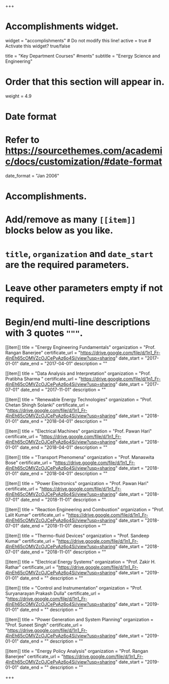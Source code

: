 +++
# Accomplishments widget.
widget = "accomplishments"  # Do not modify this line!
active = true  # Activate this widget? true/false

title = "Key Department Courses"
#&shy;ments"
subtitle = "Energy Science and Engineering"

# Order that this section will appear in.
weight = 4.9

# Date format
#   Refer to https://sourcethemes.com/academic/docs/customization/#date-format
date_format = "Jan 2006"

# Accomplishments.
#   Add/remove as many `[[item]]` blocks below as you like.
#   `title`, `organization` and `date_start` are the required parameters.
#   Leave other parameters empty if not required.
#   Begin/end multi-line descriptions with 3 quotes `"""`.

[[item]]
  title = "Energy Engineering Fundamentals"
  organization = "Prof. Rangan Banerjee"
  certificate_url = "https://drive.google.com/file/d/1n1_Fr-4InEh65cOMVZcOJCePvAz6o4Si/view?usp=sharing"
  date_start = "2017-01-01"
  date_end = "2017-04-01"
  description = ""

[[item]]
  title = "Data Analysis and Interpretation"
  organization = "Prof. Pratibha Sharma "
  certificate_url = "https://drive.google.com/file/d/1n1_Fr-4InEh65cOMVZcOJCePvAz6o4Si/view?usp=sharing"
  date_start = "2017-07-01"
  date_end = "2017-11-01"
  description = ""
  
[[item]]
  title = "Renewable Energy Technologies"
  organization = "Prof. Chetan Shingh Solanki"
  certificate_url = "https://drive.google.com/file/d/1n1_Fr-4InEh65cOMVZcOJCePvAz6o4Si/view?usp=sharing"
  date_start = "2018-01-01"
  date_end = "2018-04-01"
  description = ""
  
[[item]]
  title = "Electrical Machines"
  organization = "Prof. Pawan Hari"
  certificate_url = "https://drive.google.com/file/d/1n1_Fr-4InEh65cOMVZcOJCePvAz6o4Si/view?usp=sharing"
  date_start = "2018-01-01"
  date_end = "2018-04-01"
  description = ""

[[item]]
  title = "Transport Phenomena"
  organization = "Prof. Manaswita Bose"
  certificate_url = "https://drive.google.com/file/d/1n1_Fr-4InEh65cOMVZcOJCePvAz6o4Si/view?usp=sharing"
  date_start = "2018-01-01"
  date_end = "2018-04-01"
  description = ""

[[item]]
  title = "Power Electronics"
  organization = "Prof. Pawan Hari"
  certificate_url = "https://drive.google.com/file/d/1n1_Fr-4InEh65cOMVZcOJCePvAz6o4Si/view?usp=sharing"
  date_start = "2018-07-01"
  date_end = "2018-11-01"
  description = ""

[[item]]
  title = "Reaction Engineering and Combustion"
  organization = "Prof. Lalit Kumar"
  certificate_url = "https://drive.google.com/file/d/1n1_Fr-4InEh65cOMVZcOJCePvAz6o4Si/view?usp=sharing"
  date_start = "2018-07-01"
  date_end = "2018-11-01"
  description = ""

[[item]]
  title = "Thermo-fluid Devices"
  organization = "Prof. Sandeep Kumar"
   certificate_url = "https://drive.google.com/file/d/1n1_Fr-4InEh65cOMVZcOJCePvAz6o4Si/view?usp=sharing"
  date_start = "2018-07-01"
  date_end = "2018-11-01"
  description = ""

[[item]]
  title = "Electrical Energy Systems"
  organization = "Prof. Zakir H. Rathar"
  certificate_url = "https://drive.google.com/file/d/1n1_Fr-4InEh65cOMVZcOJCePvAz6o4Si/view?usp=sharing"
  date_start = "2019-01-01"
  date_end = ""
  description = ""

[[item]]
  title = "Control and Instrumentation"
  organization = "Prof. Suryanarayan Prakash Dulla"
  certificate_url = "https://drive.google.com/file/d/1n1_Fr-4InEh65cOMVZcOJCePvAz6o4Si/view?usp=sharing"
  date_start = "2019-01-01"
  date_end = ""
  description = ""

[[item]]
  title = "Power Generation and System Planning"
  organization = "Prof. Suneet Singh"
  certificate_url = "https://drive.google.com/file/d/1n1_Fr-4InEh65cOMVZcOJCePvAz6o4Si/view?usp=sharing"
  date_start = "2019-01-01"
  date_end = ""
  description = ""
  
[[item]]
  title = "Energy Policy Analysis"
  organization = "Prof. Rangan Banerjee"
  certificate_url = "https://drive.google.com/file/d/1n1_Fr-4InEh65cOMVZcOJCePvAz6o4Si/view?usp=sharing"
  date_start = "2019-01-01"
  date_end = ""
  description = ""

+++
